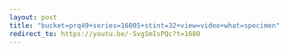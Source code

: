 ```yaml
---
layout: post
title: "bucket=prq49+series=16005+stint=32+view=video+what=specimen"
redirect_to: https://youtu.be/-SvgSmIsPQc?t=1680
---
```

